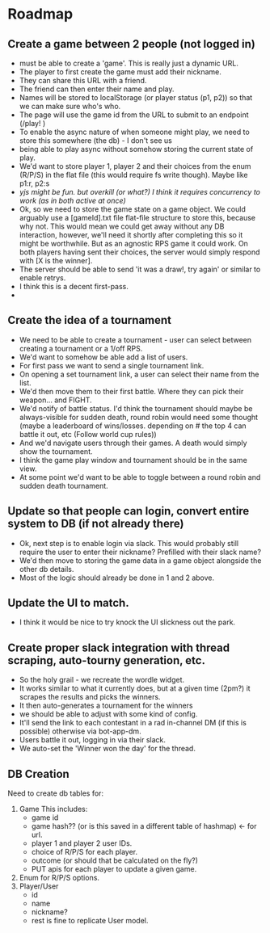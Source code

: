 # Roadmap

## Create a game between 2 people (not logged in)
- must be able to create a 'game'. This is really just a dynamic URL. 
- The player to first create the game must add their nickname. 
- They can share this URL with a friend.
- The friend can then enter their name and play.
- Names will be stored to localStorage (or player status (p1, p2)) so that we can make sure who's who.
- The page will use the game id from the URL to submit to an endpoint (/play! )
- To enable the async nature of when someone might play, we need to store this somewhere (the db) - I don't see us 
- being able to play async without somehow storing the current state of play.
- We'd want to store player 1, player 2 and their choices from the enum (R/P/S) in the flat file (this would require fs 
  write though). Maybe like p1:r, p2:s
- _yjs might be fun. but overkill (or what?) I think it requires concurrency to work (as in both active at once)_
- Ok, so we need to store the game state on a game object. We could arguably use a [gameId].txt file flat-file 
   structure to store this, because why not. This would mean we could get away without any DB interaction, however, 
   we'll need it shortly after completing this so it might be worthwhile. But as an agnostic RPS game it could work. 
   On both players having sent their choices, the server would simply respond with [X is the winner]. 
- The server should be able to send 'it was a draw!, try again' or similar to enable retrys.
- I think this is a decent first-pass. 
- 
## Create the idea of a tournament
- We need to be able to create a tournament - user can select between creating a tournament or a 1/off RPS.
- We'd want to somehow be able add a list of users.
- For first pass we want to send a single tournament link.
- On opening a set tournament link, a user can select their name from the list. 
- We'd then move them to their first battle. Where they can pick their weapon... and FIGHT. 
- We'd notify of battle status. I'd think the tournament should maybe be always-visible for sudden death, round 
  robin would need some thought (maybe a leaderboard of wins/losses. depending on # the top 4 can battle it out, etc 
  (Follow world cup rules))
- And we'd navigate users through their games. A death would simply show the tournament. 
- I think the game play window and tournament should be in the same view. 
- At some point we'd want to be able to toggle between a round robin and sudden death tournament.
 
## Update so that people can login, convert entire system to DB (if not already there)
- Ok, next step is to enable login via slack. This would probably still require the user to enter their nickname? 
   Prefilled with their slack name?
- We'd then move to storing the game data in a game object alongside the other db details.
- Most of the logic should already be done in 1 and 2 above.

## Update the UI to match.
- I think it would be nice to try knock the UI slickness out the park. 

## Create proper slack integration with thread scraping, auto-tourny generation, etc.
- So the holy grail - we recreate the wordle widget.
- It works similar to what it currently does, but at a given time (2pm?) it scrapes the results and picks the winners.
- It then auto-generates a tournament for the winners
- we should be able to adjust with some kind of config.
- It'll send the link to each contestant in a rad in-channel DM (if this is possible) otherwise via bot-app-dm. 
- Users battle it out, logging in via their slack.
- We auto-set the 'Winner won the day' for the thread.

## DB Creation
Need to create db tables for:
1. Game
    This includes:
   - game id
   - game hash?? (or is this saved in a different table of hashmap) <- for url.
   - player 1 and player 2 user IDs.
   - choice of R/P/S for each player.
   - outcome (or should that be calculated on the fly?)
   - PUT apis for each player to update a given game.
2. Enum for R/P/S options.
3. Player/User
   - id
   - name
   - nickname? 
   - rest is fine to replicate User model.


